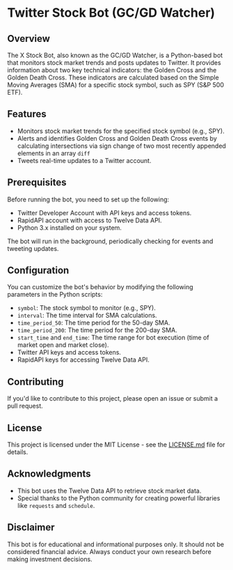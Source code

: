 # Twitter Stock Bot (GC/GD Watcher)



## Overview
The X Stock Bot, also known as the GC/GD Watcher, is a Python-based bot that monitors stock market trends and posts updates to Twitter. It provides information about two key technical indicators: the Golden Cross and the Golden Death Cross. These indicators are calculated based on the Simple Moving Averages (SMA) for a specific stock symbol, such as SPY (S&P 500 ETF).

## Features
- Monitors stock market trends for the specified stock symbol (e.g., SPY).
- Alerts and identifies Golden Cross and Golden Death Cross events by calculating intersections via sign change of two most recently appended elements in an array `diff` 
- Tweets real-time updates to a Twitter account.

## Prerequisites
Before running the bot, you need to set up the following:
- Twitter Developer Account with API keys and access tokens.
- RapidAPI account with access to Twelve Data API.
- Python 3.x installed on your system.


The bot will run in the background, periodically checking for events and tweeting updates.

## Configuration
You can customize the bot's behavior by modifying the following parameters in the Python scripts:
- `symbol`: The stock symbol to monitor (e.g., SPY).
- `interval`: The time interval for SMA calculations.
- `time_period_50`: The time period for the 50-day SMA.
- `time_period_200`: The time period for the 200-day SMA.
- `start_time` and `end_time`: The time range for bot execution (time of market open and market close).
- Twitter API keys and access tokens.
- RapidAPI keys for accessing Twelve Data API.

## Contributing
If you'd like to contribute to this project, please open an issue or submit a pull request.

## License
This project is licensed under the MIT License - see the [LICENSE.md](LICENSE.md) file for details.

## Acknowledgments
- This bot uses the Twelve Data API to retrieve stock market data.
- Special thanks to the Python community for creating powerful libraries like `requests` and `schedule`.

## Disclaimer
This bot is for educational and informational purposes only. It should not be considered financial advice. Always conduct your own research before making investment decisions.
